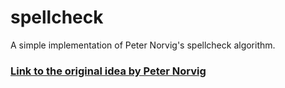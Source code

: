 # spellcheck
A simple implementation of Peter Norvig's spellcheck algorithm.
### [Link to the original idea by Peter Norvig](https://norvig.com/spell-correct.html)
